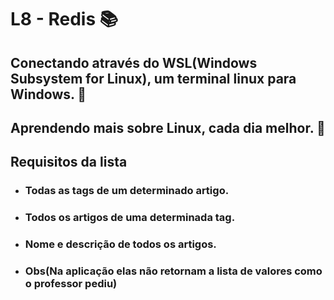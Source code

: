 # L8 - Redis 📚 

## Conectando através do WSL(Windows Subsystem for Linux), um terminal linux para Windows. 🐧 

## Aprendendo mais sobre Linux, cada dia melhor. 🤞 

## Requisitos da lista

- ### Todas as tags de um determinado artigo.

- ### Todos os artigos de uma determinada tag.

- ### Nome e descrição de todos os artigos.

- ### Obs(Na aplicação elas não retornam a lista de valores como o professor pediu)